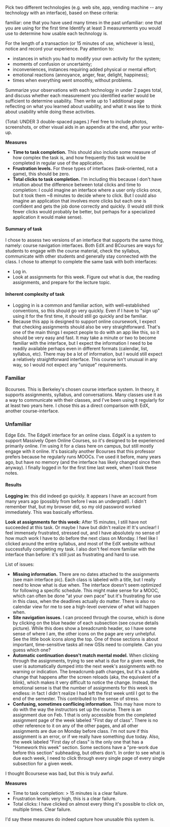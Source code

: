 Pick two different technologies (e.g. web site, app, vending machine -- any technology with an interface), based on these criteria:

familiar: one that you have used many times in the past
unfamiliar: one that you are using for the first time
Identify at least 3 measurements you would use to determine how usable each technology is.

For the length of a transaction (or 15 minutes of use, whichever is less), notice and record your experience. Pay attention to:

- instances in which you had to modify your own activity for the system;
- moments of confusion or uncertainty;
- inconveniences, instances requiring added physical or mental effort;
- emotional reactions (annoyance, anger, fear, delight, happiness);
- times when everything went smoothly, without problems.

Summarize your observations with each technology in under 2 pages total, and discuss whether each measurement you identified earlier would be sufficient to determine usability. Then write up to 1 additional page reflecting on what you learned about usability, and what it was like to think about usability while doing these activities.

(Total: UNDER 3 double-spaced pages.) Feel free to include photos, screenshots, or other visual aids in an appendix at the end, after your write-up.

**Measures**
- **Time to task completion.** This should also include some measure of how complex the task is, and how frequently this task would be completed in regular use of the application.
- **Frustration levels.** For these types of interfaces (task-oriented, not a game), this should be zero.
- **Total clicks to task completion.** I'm including this because I don't have intuition about the difference between total clicks and time to completion: I could imagine an interface where a user only clicks once, but it took them ~8 minutes to decide where to click. But I could also imagine an application that involves more clicks but each one is confident and gets the job done correctly and quickly. (I would still think fewer clicks would probably be better, but perhaps for a specialized application it would make sense).

#### Summary of task 
I chose to assess two versions of an interface that supports the same thing, namely: course navigation interfaces. Both EdX and BCourses are ways for students to engage with the course material, check the syllabus, communicate with other students and generally stay connected with the class. I chose to attempt to complete the same task with both interfaces:

- Log in.
- Look at assignments for this week. Figure out what is due, the reading assignments, and prepare for the lecture topic.

#### Inherent complexity of task 

- Logging in is a common and familiar action, with well-established conventions, so this should go very quickly. Even if I have to "sign up" using it for the first time, it should still go quickly and be familiar.
- Because this app is designed to support online coursework, I expect that checking assignments should also be very straightforward. That's one of the main things I expect people to do with an app like this, so it should be very easy and fast. It may take a minute or two to become familiar with the interface, but I expect the information I need to be readily available perhaps even in different formats (calendar, list, syllabus, etc). There may be a lot of information, but I would still expect a relatively straightforward interface. This course isn't unusual in any way, so I would not expect any "unique" requirements.

### Familiar
Bcourses. This is Berkeley's chosen course interface system. In theory, it supports assignments, syllabus, and conversations. Many classes use it as a way to communicate with their classes, and I've been using it regularly for at least two years here. I chose this as a direct comparison with EdX, another course-interface.

### Unfamiliar
Edge Edx. The EdgeX interface for an online class. EdgeX is a system to support Massively Open Online Courses, so it's designed to be experienced primarily online. I'm using it for a class here on campus, but still mostly engage with it online. It's basically another Bcourses that this professor prefers because he regularly runs MOOCs. I've used it before, many years ago, but have no memory (and the interface has likely changed since then anyway). I finally logged in for the first time last week, when I took these notes. 





#### Results
**Logging in:** this did indeed go quickly. It appears I have an account from many years ago (possibly from before I was an undergrad!). I didn't remember that, but my browser did, so my old password worked immediately. This was basically effortless.

**Look at assignments for this week:** After 15 minutes, I still have not succeeded at this task. Or maybe I have but didn't realize it! It's unclear! I feel immensely frustrated, stressed out, and I have absolutely no sense of how much work I have to do before the next class on Monday. I feel like I clicked around the entire syllabus, and most of the EdX website without successfully completing my task. I also don't feel more familiar with the interface than before: it's still just as frustrating and hard to use.

List of issues:

- **Missing information.** There are no dates attached to the assignments (see main interface pic). Each class is labeled with a title, but I really need to know what is due when. The interface doesn't seem optimized for following a specific schedule. This might make sense for a MOOC, which can often be done "at your own pace" but it's frustrating for use in this class, when the deadlines actually do matter. There is also no calendar view for me to see a high-level overview of what will happen when.
- **Site navigation issues.** I can proceed through the course, which is done by clicking on the blue header of each subsection (see course details picture). While this does show a breadcrumb header, so I have some sense of where I am, the other icons on the page are very unhelpful. See the little book icons along the top. One of those sections is about important, time-sensitive tasks all new GSIs need to complete. Can you guess which one?
- **Automatic continuation doesn't match mental model.** When clicking through the assignments, trying to see what is due for a given week, the user is automatically dumped into the next week's assignments with no warning or indication. The breadcrumb path changes, but it's a subtle change that happens after the screen reloads (aka, the equivalent of a blink), which makes it very difficult to notice the change. Instead, the emotional sense is that the number of assignments for this week is endless: in fact I didn't realize I had left the first week until I got to the end of the semester. This contributed to the sense of stress.
- **Confusing, sometimes conflicing information.** This may have more to do with the way the instructors set up the course. There is an assignment due on Feb. 1 that is only accessible from the completed assignment page of the week labeled "First day of class". There is no other reference to it on any of the other pages, and all other assignments are due on Monday before class. I'm not sure if this assignment is an error, or if we really have something due today. Also, the week labeled "First day of class" is the only one that has a "Homework this week" section. Some sections have a "pre-work due before this section" subheading, but others don't. In order to see what is due each week, I need to click through every single page of every single subsection for a given week.

I thought Bcoursese was bad, but this is truly awful.

**Measures**
- Time to task completion: > 15 minutes is a clear failure.
- Frustration levels: very high, this is a clear failure.
- Total clicks: I have clicked on almost every thing it's possible to click on, multiple times. Clear failure.

I'd say these measures do indeed capture how unusable this system is.


